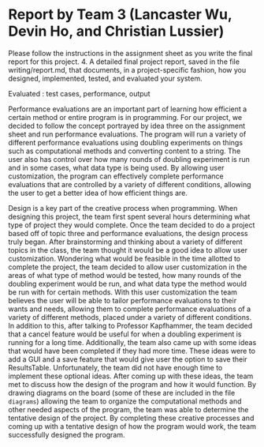 # Report by Team 3 (Lancaster Wu, Devin Ho, and Christian Lussier)

Please follow the instructions in the assignment sheet as you write the final
report for this project.
4. A detailed final project report, saved in the file writing/report.md, that documents, in a project-specific fashion, how you designed, implemented, tested, and evaluated your system.

Evaluated : test cases, performance, output



Performance evaluations are an important part of learning how efficient a certain
method or entire program is in programming. For our project, we decided to follow
the concept portrayed by idea three on the assignment sheet and run performance
evaluations. The program will run a variety of different performance evaluations
using doubling experiments on things such as computational methods and converting
content to a string. The user also has control over how many rounds of doubling
experiment is run and in some cases, what data type is being used. By allowing
user customization, the program can effectively complete performance evaluations
that are controlled by a variety of different conditions, allowing the user to
get a better idea of how efficient things are.

Design is a key part of the creative process when programming. When designing this
project, the team first spent several hours determining what type of project they
would complete. Once the team decided to do a project based off of topic three and performance evaluations, the design process truly began. After brainstorming and thinking about a variety of different topics in the class, the team thought it would be a good idea to allow user customization. Wondering what would be feasible in the time allotted to complete the project, the team decided to allow user customization in the areas of what type of method would be tested, how many rounds of the doubling experiment would be run, and what data type the method would be run with for certain methods. With this user customization the team believes the user will be able to tailor performance evaluations to their wants and needs, allowing them to complete performance evaluations of a variety of different methods, placed under a variety of different conditions. In addition to this, after talking to Professor Kapfhammer, the team decided that a cancel feature would be useful for when a doubling experiment is running for a long time. Additionally, the team also came up with some ideas that would have been completed if they had more time. These ideas were to add a GUI and a save feature that would give user the option to save their ResultsTable. Unfortunately, the team did not have enough time to implement these optional ideas. After coming up with these ideas, the team met to discuss how the design of the program and how it would function. By drawing diagrams on the board (some of these are included in the file `diagrams`) allowing the team to organize the computational methods and other needed aspects of the program, the team was able to determine the tentative design of the project. By completing these creative processes and coming up with a tentative design of how the program would work, the team successfully designed the program.
